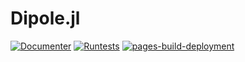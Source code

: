 # Dipole.jl

[![Documenter](https://github.com/vmkhit/Dipole/actions/workflows/Documenter.yml/badge.svg)](https://github.com/vmkhit/Dipole/actions/workflows/Documenter.yml) [![Runtests](https://github.com/vmkhit/Dipole/actions/workflows/Runtests.yml/badge.svg)](https://github.com/vmkhit/Dipole/actions/workflows/Runtests.yml) [![pages-build-deployment](https://github.com/vmkhit/Dipole/actions/workflows/pages/pages-build-deployment/badge.svg)](https://github.com/vmkhit/Dipole/actions/workflows/pages/pages-build-deployment)
